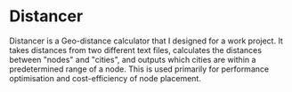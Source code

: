 # Distancer

Distancer is a Geo-distance calculator that I designed for a work project.  It takes distances from two different text files, calculates the distances between "nodes" and "cities", and outputs which cities are within a predetermined range of a node.  This is used primarily for performance optimisation and cost-efficiency of node placement.
